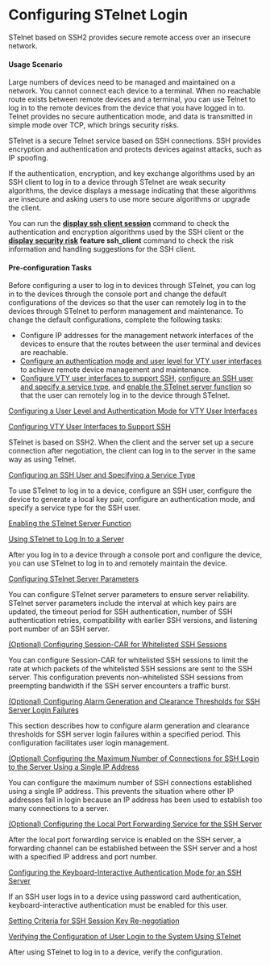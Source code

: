 Configuring STelnet Login
=========================

STelnet based on SSH2 provides secure remote access over an insecure network.

#### Usage Scenario

Large numbers of devices need to be managed and maintained on a network. You cannot connect each device to a terminal. When no reachable route exists between remote devices and a terminal, you can use Telnet to log in to the remote devices from the device that you have logged in to. Telnet provides no secure authentication mode, and data is transmitted in simple mode over TCP, which brings security risks.

STelnet is a secure Telnet service based on SSH connections. SSH provides encryption and authentication and protects devices against attacks, such as IP spoofing.

If the authentication, encryption, and key exchange algorithms used by an SSH client to log in to a device through STelnet are weak security algorithms, the device displays a message indicating that these algorithms are insecure and asking users to use more secure algorithms or upgrade the client.

You can run the [**display ssh client session**](cmdqueryname=display+ssh+client+session) command to check the authentication and encryption algorithms used by the SSH client or the [**display security risk**](cmdqueryname=display+security+risk) **feature ssh\_client** command to check the risk information and handling suggestions for the SSH client.


#### Pre-configuration Tasks

Before configuring a user to log in to devices through STelnet, you can log in to the devices through the console port and change the default configurations of the devices so that the user can remotely log in to the devices through STelnet to perform management and maintenance. To change the default configurations, complete the following tasks:

* Configure IP addresses for the management network interfaces of the devices to ensure that the routes between the user terminal and devices are reachable.
* [Configure an authentication mode and user level for VTY user interfaces](dc_vrp_basic_cfg_0038.html) to achieve remote device management and maintenance.
* [Configure VTY user interfaces to support SSH](dc_vrp_basic_cfg_0039.html), [configure an SSH user and specify a service type](dc_vrp_basic_cfg_0040.html), and [enable the STelnet server function](dc_vrp_basic_cfg_0041.html) so that the user can remotely log in to the device through STelnet.


[Configuring a User Level and Authentication Mode for VTY User Interfaces](../../../../software/nev8r10_vrpv8r16/user/vrp/dc_vrp_basic_cfg_0038.html)



[Configuring VTY User Interfaces to Support SSH](../../../../software/nev8r10_vrpv8r16/user/vrp/dc_vrp_basic_cfg_0039.html)

STelnet is based on SSH2. When the client and the server set up a secure connection after negotiation, the client can log in to the server in the same way as using Telnet.

[Configuring an SSH User and Specifying a Service Type](../../../../software/nev8r10_vrpv8r16/user/vrp/dc_vrp_basic_cfg_0040.html)

To use STelnet to log in to a device, configure an SSH user, configure the device to generate a local key pair, configure an authentication mode, and specify a service type for the SSH user.

[Enabling the STelnet Server Function](../../../../software/nev8r10_vrpv8r16/user/vrp/dc_vrp_basic_cfg_0041.html)



[Using STelnet to Log In to a Server](../../../../software/nev8r10_vrpv8r16/user/vrp/dc_vrp_basic_cfg_0135.html)

After you log in to a device through a console port and configure the device, you can use STelnet to log in to and remotely maintain the device.

[Configuring STelnet Server Parameters](../../../../software/nev8r10_vrpv8r16/user/vrp/dc_vrp_basic_cfg_0042.html)

You can configure STelnet server parameters to ensure server reliability. STelnet server parameters include the interval at which key pairs are updated, the timeout period for SSH authentication, number of SSH authentication retries, compatibility with earlier SSH versions, and listening port number of an SSH server.

[(Optional) Configuring Session-CAR for Whitelisted SSH Sessions](../../../../software/nev8r10_vrpv8r16/user/vrp/dc_vrp_login_cfg_0002.html)

You can configure Session-CAR for whitelisted SSH sessions to limit the rate at which packets of the whitelisted SSH sessions are sent to the SSH server. This configuration prevents non-whitelisted SSH sessions from preempting bandwidth if the SSH server encounters a traffic burst.

[(Optional) Configuring Alarm Generation and Clearance Thresholds for SSH Server Login Failures](../../../../software/nev8r10_vrpv8r16/user/vrp/dc_vrp_basic_cfg_0146.html)

This section describes how to configure alarm generation and clearance thresholds for SSH server login failures within a specified period. This configuration facilitates user login management.

[(Optional) Configuring the Maximum Number of Connections for SSH Login to the Server Using a Single IP Address](../../../../software/nev8r10_vrpv8r16/user/vrp/dc_vrp_login_cfg_0004.html)

You can configure the maximum number of SSH connections established using a single IP address. This prevents the situation where other IP addresses fail in login because an IP address has been used to establish too many connections to a server.

[(Optional) Configuring the Local Port Forwarding Service for the SSH Server](../../../../software/nev8r10_vrpv8r16/user/vrp/dc_vrp_basic_cfg_0147.html)

After the local port forwarding service is enabled on the SSH server, a forwarding channel can be established between the SSH server and a host with a specified IP address and port number.

[Configuring the Keyboard-Interactive Authentication Mode for an SSH Server](../../../../software/nev8r10_vrpv8r16/user/vrp/dc_vrp_basic_cfg_0150.html)

If an SSH user logs in to a device using password card authentication, keyboard-interactive authentication must be enabled for this user.

[Setting Criteria for SSH Session Key Re-negotiation](../../../../software/nev8r10_vrpv8r16/user/vrp/dc_vrp_basic_cfg_0160.html)



[Verifying the Configuration of User Login to the System Using STelnet](../../../../software/nev8r10_vrpv8r16/user/vrp/dc_vrp_basic_cfg_0044.html)

After using STelnet to log in to a device, verify the configuration.